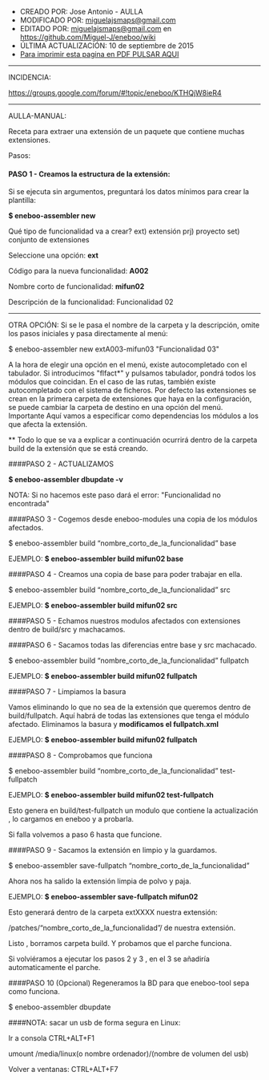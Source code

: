 * CREADO POR: Jose Antonio - AULLA
* MODIFICADO POR: miguelajsmaps@gmail.com
* EDITADO POR: miguelajsmaps@gmail.com en https://github.com/Miguel-J/eneboo/wiki
* ÚLTIMA ACTUALIZACIÓN: 10 de septiembre de 2015
* [Para imprimir esta pagina en PDF PULSAR AQUI](https://gitprint.com/Miguel-J/eneboo/wiki/Receta-para-extraer-una-extensi%C3%B3n-de-un-paquete--que-contiene-muchas-extensiones)

----

INCIDENCIA:

https://groups.google.com/forum/#!topic/eneboo/KTHQjW8ieR4

---
AULLA-MANUAL:

Receta para extraer una extensión de un paquete  que contiene muchas extensiones.

Pasos:

#### PASO 1 - Creamos la estructura de la extensión:

Si se ejecuta sin argumentos, preguntará los datos mínimos para crear la plantilla:

**$ eneboo-assembler new**

Qué tipo de funcionalidad va a crear?
    ext) extensión
    prj) proyecto
    set) conjunto de extensiones

Seleccione una opción: **ext**

Código para la nueva funcionalidad: **A002**

Nombre corto de funcionalidad: **mifun02**

Descripción de la funcionalidad: Funcionalidad 02

---

OTRA OPCIÓN: Si se le pasa el nombre de la carpeta y la descripción, omite los pasos iniciales y pasa directamente al menú:

$ eneboo-assembler new extA003-mifun03 "Funcionalidad 03"

A la hora de elegir una opción en el menú, existe autocompletado con el tabulador. Si introducimos "flfact*" y pulsamos tabulador, pondrá todos los módulos que coincidan.
En el caso de las rutas, también existe autocompletado con el sistema de ficheros.
Por defecto las extensiones se crean en la primera carpeta de extensiones que haya en la configuración, se puede cambiar la carpeta de destino en una opción del menú.
Importante Aquí vamos a especificar como dependencias los módulos a los que afecta la extensión.




** Todo lo que se va a explicar a continuación ocurrirá dentro de la carpeta build de la extensión que se está creando.

####PASO 2 -  ACTUALIZAMOS

**$ eneboo-assembler dbupdate -v**

NOTA: Si no hacemos este paso dará el error: "Funcionalidad no encontrada"

####PASO 3 -  Cogemos desde eneboo-modules una copia de los módulos afectados.

 $ eneboo-assembler build “nombre_corto_de_la_funcionalidad” base

EJEMPLO: **$ eneboo-assembler build mifun02 base**


####PASO 4 - Creamos una copia de base para poder trabajar en ella.
 
 $ eneboo-assembler build “nombre_corto_de_la_funcionalidad” src
 
EJEMPLO: **$ eneboo-assembler build mifun02 src**

####PASO 5 - Echamos nuestros modulos afectados con extensiones dentro de build/src y machacamos.


####PASO 6 - Sacamos todas las diferencias entre base y src machacado.

 $ eneboo-assembler build “nombre_corto_de_la_funcionalidad” fullpatch


EJEMPLO: **$ eneboo-assembler build mifun02 fullpatch**

####PASO 7 - Limpiamos la basura 

  Vamos eliminando lo que no sea de la extensión que queremos dentro de build/fullpatch. Aquí habrá de todas las extensiones que tenga el módulo afectado. Eliminamos la basura y **modificamos el fullpatch.xml**

EJEMPLO: **$ eneboo-assembler build mifun02 fullpatch**

####PASO 8 - Comprobamos que funciona

$ eneboo-assembler build “nombre_corto_de_la_funcionalidad” test-fullpatch

EJEMPLO: **$ eneboo-assembler build mifun02 test-fullpatch**

Esto genera en build/test-fullpatch un modulo que contiene la actualización , lo cargamos en eneboo y a probarla.

Si falla volvemos a paso 6 hasta que funcione.


####PASO 9 - Sacamos la extensión en limpio y la guardamos.


$ eneboo-assembler save-fullpatch “nombre_corto_de_la_funcionalidad”
 
Ahora nos ha salido la extensión limpia de polvo y paja.

EJEMPLO: **$ eneboo-assembler save-fullpatch mifun02**


Esto generará dentro de la carpeta extXXXX nuestra extensión:

/patches/“nombre_corto_de_la_funcionalidad”/ de nuestra extensión.


Listo , borramos carpeta build. Y probamos que el parche funciona.

Si volviéramos a ejecutar los pasos 2 y 3 , en el 3 se añadiría automaticamente el parche.


####PASO 10 (Opcional) Regeneramos la BD para que eneboo-tool sepa como funciona.

$ eneboo-assembler dbupdate



####NOTA: sacar un usb de forma segura en Linux:

Ir a consola CTRL+ALT+F1

umount /media/linux(o nombre ordenador)/(nombre de volumen del usb)

Volver a ventanas: CTRL+ALT+F7
